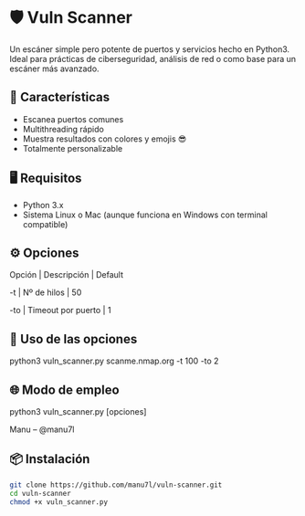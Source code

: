 # 🛡️ Vuln Scanner

Un escáner simple pero potente de puertos y servicios hecho en Python3. Ideal para prácticas de ciberseguridad, análisis de red o como base para un escáner más avanzado.

## 🚀 Características

- Escanea puertos comunes
- Multithreading rápido
- Muestra resultados con colores y emojis 😎
- Totalmente personalizable

## 🖥️ Requisitos

- Python 3.x
- Sistema Linux o Mac (aunque funciona en Windows con terminal compatible)

## ⚙️ Opciones

Opción | Descripción        | Default


-t     | Nº de hilos        | 50

-to    | Timeout por puerto | 1


## 🚨 Uso de las opciones 
python3 vuln_scanner.py scanme.nmap.org -t 100 -to 2


## 🌐 Modo de empleo
python3 vuln_scanner.py <IP o dominio> [opciones]



Manu – @manu7l


## 📦 Instalación

```bash
git clone https://github.com/manu7l/vuln-scanner.git
cd vuln-scanner
chmod +x vuln_scanner.py







